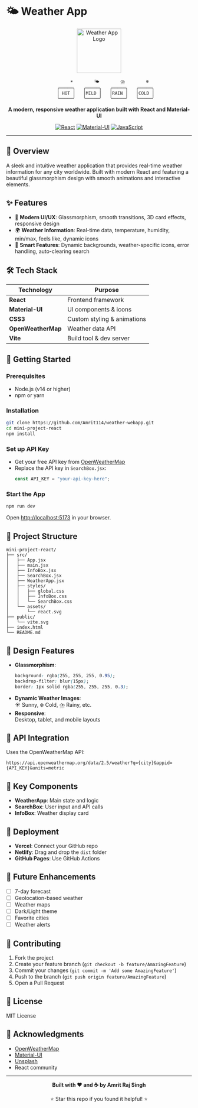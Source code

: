 
# 🌤️ Weather App

<p align="center">
	<img src="https://cdn-icons-png.flaticon.com/512/1163/1163661.png" alt="Weather App Logo" width="120" />
</p>

<div align="center">

```
		☀️        🌤️        ⛈️        ❄️
	 ╭─────╮   ╭─────╮   ╭─────╮   ╭─────╮
	 │ HOT │   │MILD │   │RAIN │   │COLD │
	 ╰─────╯   ╰─────╯   ╰─────╯   ╰─────╯
```

**A modern, responsive weather application built with React and Material-UI**

[![React](https://img.shields.io/badge/React-20232A?style=for-the-badge&logo=react&logoColor=61DAFB)](https://reactjs.org/)
[![Material-UI](https://img.shields.io/badge/Material--UI-0081CB?style=for-the-badge&logo=material-ui&logoColor=white)](https://mui.com/)
[![JavaScript](https://img.shields.io/badge/JavaScript-F7DF1E?style=for-the-badge&logo=javascript&logoColor=black)](https://developer.mozilla.org/en-US/docs/Web/JavaScript)

</div>

---

## 📖 Overview

A sleek and intuitive weather application that provides real-time weather information for any city worldwide. Built with modern React and featuring a beautiful glassmorphism design with smooth animations and interactive elements.

## ✨ Features

- 🎨 **Modern UI/UX**: Glassmorphism, smooth transitions, 3D card effects, responsive design
- 🌍 **Weather Information**: Real-time data, temperature, humidity, min/max, feels like, dynamic icons
- 🎯 **Smart Features**: Dynamic backgrounds, weather-specific icons, error handling, auto-clearing search

## 🛠️ Tech Stack

| Technology         | Purpose                        |
|--------------------|-------------------------------|
| **React**          | Frontend framework             |
| **Material-UI**    | UI components & icons          |
| **CSS3**           | Custom styling & animations    |
| **OpenWeatherMap** | Weather data API               |
| **Vite**           | Build tool & dev server        |

## 🚀 Getting Started

### Prerequisites

- Node.js (v14 or higher)
- npm or yarn

### Installation

```bash
git clone https://github.com/Amrit114/weather-webapp.git
cd mini-project-react
npm install
```

### Set up API Key

- Get your free API key from [OpenWeatherMap](https://openweathermap.org/api)
- Replace the API key in `SearchBox.jsx`:
	```js
	const API_KEY = "your-api-key-here";
	```

### Start the App

```bash
npm run dev
```
Open [http://localhost:5173](http://localhost:5173) in your browser.

## 📁 Project Structure

```
mini-project-react/
├── src/
│   ├── App.jsx
│   ├── main.jsx
│   ├── InfoBox.jsx
│   ├── SearchBox.jsx
│   ├── WeatherApp.jsx
│   ├── styles/
│   │   ├── global.css
│   │   ├── InfoBox.css
│   │   └── SearchBox.css
│   └── assets/
│       └── react.svg
├── public/
│   └── vite.svg
├── index.html
└── README.md
```

## 🎨 Design Features

- **Glassmorphism**:  
	```css
	background: rgba(255, 255, 255, 0.95);
	backdrop-filter: blur(15px);
	border: 1px solid rgba(255, 255, 255, 0.3);
	```
- **Dynamic Weather Images**:  
	☀️ Sunny, ❄️ Cold, ⛈️ Rainy, etc.
- **Responsive**:  
	Desktop, tablet, and mobile layouts

## 🔧 API Integration

Uses the OpenWeatherMap API:
```
https://api.openweathermap.org/data/2.5/weather?q={city}&appid={API_KEY}&units=metric
```

## 🎯 Key Components

- **WeatherApp**: Main state and logic
- **SearchBox**: User input and API calls
- **InfoBox**: Weather display card

## 🚀 Deployment

- **Vercel**: Connect your GitHub repo
- **Netlify**: Drag and drop the `dist` folder
- **GitHub Pages**: Use GitHub Actions

## 🔮 Future Enhancements

- [ ] 7-day forecast
- [ ] Geolocation-based weather
- [ ] Weather maps
- [ ] Dark/Light theme
- [ ] Favorite cities
- [ ] Weather alerts

## 🤝 Contributing

1. Fork the project
2. Create your feature branch (`git checkout -b feature/AmazingFeature`)
3. Commit your changes (`git commit -m 'Add some AmazingFeature'`)
4. Push to the branch (`git push origin feature/AmazingFeature`)
5. Open a Pull Request

## 📄 License

MIT License

## 🙏 Acknowledgments

- [OpenWeatherMap](https://openweathermap.org/)
- [Material-UI](https://mui.com/)
- [Unsplash](https://unsplash.com/)
- React community

---

<div align="center">

**Built with ❤️ and ☕ by Amrit Raj Singh**

⭐ Star this repo if you found it helpful! ⭐

</div>
